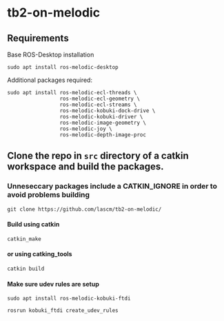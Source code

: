 # tb2-on-melodic

## Requirements

Base ROS-Desktop installation

`sudo apt install ros-melodic-desktop`

Additional packages required:

```
sudo apt install ros-melodic-ecl-threads \
                 ros-melodic-ecl-geometry \
                 ros-melodic-ecl-streams \
                 ros-melodic-kobuki-dock-drive \
                 ros-melodic-kobuki-driver \
                 ros-melodic-image-geometry \
                 ros-melodic-joy \
                 ros-melodic-depth-image-proc
```

## Clone the repo in `src` directory of a catkin workspace and build the packages.

### Unneseccary packages include a CATKIN_IGNORE in order to avoid problems building

`git clone https://github.com/lascm/tb2-on-melodic/`

#### Build using catkin

`catkin_make`

#### or using catking_tools

`catkin build`

#### Make sure udev rules are setup

`sudo apt install ros-melodic-kobuki-ftdi`

`rosrun kobuki_ftdi create_udev_rules`
